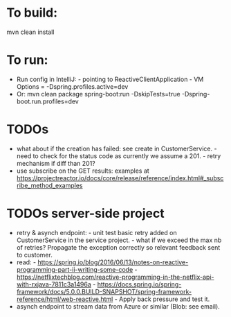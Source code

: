 # To build:
mvn clean install


# To run:
- Run config in IntelliJ:
       - pointing to ReactiveClientApplication
       - VM Options = -Dspring.profiles.active=dev
- Or: mvn clean package spring-boot:run -DskipTests=true -Dspring-boot.run.profiles=dev


# TODOs
- what about if the creation has failed: see create in CustomerService.
        - need to check for the status code as currently we assume a 201.
        - retry mechanism if diff than 201?
- use subscribe on the GET results: examples at https://projectreactor.io/docs/core/release/reference/index.html#_subscribe_method_examples


# TODOs server-side project
- retry & asynch endpoint:
        - unit test basic retry added on CustomerService in the service project.
        - what if we exceed the max nb of retries? Propagate the exception correctly so relevant feedback sent to customer.
- read:
        - https://spring.io/blog/2016/06/13/notes-on-reactive-programming-part-ii-writing-some-code
        - https://netflixtechblog.com/reactive-programming-in-the-netflix-api-with-rxjava-7811c3a1496a
        - https://docs.spring.io/spring-framework/docs/5.0.0.BUILD-SNAPSHOT/spring-framework-reference/html/web-reactive.html
        - Apply back pressure and test it.    
- asynch endpoint to stream data from Azure or similar (Blob: see email). 
